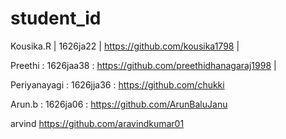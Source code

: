 # student_id


Kousika.R | 1626ja22 | https://github.com/kousika1798   |

Preethi : 1626jaa38 : https://github.com/preethidhanagaraj1998 |
 
Periyanayagi : 1626jja36 : https://github.com/chukki

Arun.b : 1626ja06 : https://github.com/ArunBaluJanu


arvind https://github.com/aravindkumar01
